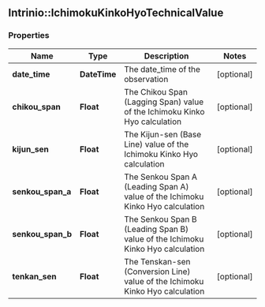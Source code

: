 ## Intrinio::IchimokuKinkoHyoTechnicalValue

### Properties
Name | Type | Description | Notes
------------ | ------------- | ------------- | -------------
**date_time** | **DateTime** | The date_time of the observation | [optional] 
**chikou_span** | **Float** | The Chikou Span (Lagging Span) value of the Ichimoku Kinko Hyo calculation | [optional] 
**kijun_sen** | **Float** | The Kijun-sen (Base Line) value of the Ichimoku Kinko Hyo calculation | [optional] 
**senkou_span_a** | **Float** | The Senkou Span A (Leading Span A) value of the Ichimoku Kinko Hyo calculation | [optional] 
**senkou_span_b** | **Float** | The Senkou Span B (Leading Span B) value of the Ichimoku Kinko Hyo calculation | [optional] 
**tenkan_sen** | **Float** | The Tenskan-sen (Conversion Line) value of the Ichimoku Kinko Hyo calculation | [optional] 


